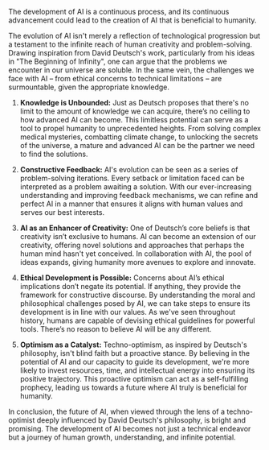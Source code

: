 The development of AI is a continuous process, and its continuous advancement could lead to the creation of AI that is beneficial to humanity.

The evolution of AI isn't merely a reflection of technological progression but a testament to the infinite reach of human creativity and problem-solving. Drawing inspiration from David Deutsch's work, particularly from his ideas in "The Beginning of Infinity", one can argue that the problems we encounter in our universe are soluble. In the same vein, the challenges we face with AI – from ethical concerns to technical limitations – are surmountable, given the appropriate knowledge.

1. **Knowledge is Unbounded:** Just as Deutsch proposes that there's no limit to the amount of knowledge we can acquire, there’s no ceiling to how advanced AI can become. This limitless potential can serve as a tool to propel humanity to unprecedented heights. From solving complex medical mysteries, combatting climate change, to unlocking the secrets of the universe, a mature and advanced AI can be the partner we need to find the solutions.

2. **Constructive Feedback:** AI's evolution can be seen as a series of problem-solving iterations. Every setback or limitation faced can be interpreted as a problem awaiting a solution. With our ever-increasing understanding and improving feedback mechanisms, we can refine and perfect AI in a manner that ensures it aligns with human values and serves our best interests.

3. **AI as an Enhancer of Creativity:** One of Deutsch’s core beliefs is that creativity isn’t exclusive to humans. AI can become an extension of our creativity, offering novel solutions and approaches that perhaps the human mind hasn't yet conceived. In collaboration with AI, the pool of ideas expands, giving humanity more avenues to explore and innovate.

4. **Ethical Development is Possible:** Concerns about AI’s ethical implications don’t negate its potential. If anything, they provide the framework for constructive discourse. By understanding the moral and philosophical challenges posed by AI, we can take steps to ensure its development is in line with our values. As we've seen throughout history, humans are capable of devising ethical guidelines for powerful tools. There’s no reason to believe AI will be any different.

5. **Optimism as a Catalyst:** Techno-optimism, as inspired by Deutsch's philosophy, isn't blind faith but a proactive stance. By believing in the potential of AI and our capacity to guide its development, we're more likely to invest resources, time, and intellectual energy into ensuring its positive trajectory. This proactive optimism can act as a self-fulfilling prophecy, leading us towards a future where AI truly is beneficial for humanity.

In conclusion, the future of AI, when viewed through the lens of a techno-optimist deeply influenced by David Deutsch's philosophy, is bright and promising. The development of AI becomes not just a technical endeavor but a journey of human growth, understanding, and infinite potential.
